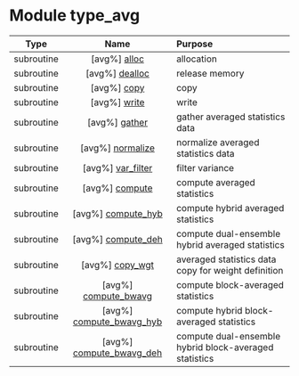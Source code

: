 # Module type_avg

| Type | Name | Purpose |
| :--: | :--: | :---------- |
| subroutine | [avg%] [alloc](https://github.com/benjaminmenetrier/bump-standalone/tree/master/src/type_avg.F90#L54) | allocation |
| subroutine | [avg%] [dealloc](https://github.com/benjaminmenetrier/bump-standalone/tree/master/src/type_avg.F90#L89) | release memory |
| subroutine | [avg%] [copy](https://github.com/benjaminmenetrier/bump-standalone/tree/master/src/type_avg.F90#L115) | copy |
| subroutine | [avg%] [write](https://github.com/benjaminmenetrier/bump-standalone/tree/master/src/type_avg.F90#L139) | write |
| subroutine | [avg%] [gather](https://github.com/benjaminmenetrier/bump-standalone/tree/master/src/type_avg.F90#L167) | gather averaged statistics data |
| subroutine | [avg%] [normalize](https://github.com/benjaminmenetrier/bump-standalone/tree/master/src/type_avg.F90#L298) | normalize averaged statistics data |
| subroutine | [avg%] [var_filter](https://github.com/benjaminmenetrier/bump-standalone/tree/master/src/type_avg.F90#L364) | filter variance |
| subroutine | [avg%] [compute](https://github.com/benjaminmenetrier/bump-standalone/tree/master/src/type_avg.F90#L491) | compute averaged statistics |
| subroutine | [avg%] [compute_hyb](https://github.com/benjaminmenetrier/bump-standalone/tree/master/src/type_avg.F90#L576) | compute hybrid averaged statistics |
| subroutine | [avg%] [compute_deh](https://github.com/benjaminmenetrier/bump-standalone/tree/master/src/type_avg.F90#L623) | compute dual-ensemble hybrid averaged statistics |
| subroutine | [avg%] [copy_wgt](https://github.com/benjaminmenetrier/bump-standalone/tree/master/src/type_avg.F90#L677) | averaged statistics data copy for weight definition |
| subroutine | [avg%] [compute_bwavg](https://github.com/benjaminmenetrier/bump-standalone/tree/master/src/type_avg.F90#L711) | compute block-averaged statistics |
| subroutine | [avg%] [compute_bwavg_hyb](https://github.com/benjaminmenetrier/bump-standalone/tree/master/src/type_avg.F90#L815) | compute hybrid block-averaged statistics |
| subroutine | [avg%] [compute_bwavg_deh](https://github.com/benjaminmenetrier/bump-standalone/tree/master/src/type_avg.F90#L895) | compute dual-ensemble hybrid block-averaged statistics |

